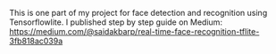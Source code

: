 This is one part of my project for face detection and recognition using Tensorflowlite. I published step by step guide on Medium: https://medium.com/@saidakbarp/real-time-face-recognition-tflite-3fb818ac039a

